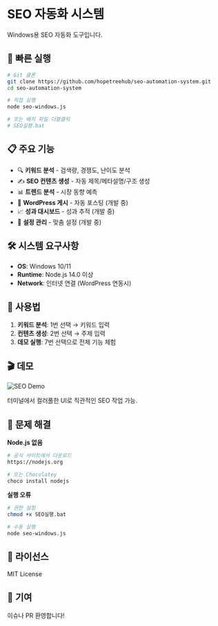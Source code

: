 # SEO 자동화 시스템

Windows용 SEO 자동화 도구입니다.

## 🚀 빠른 실행

```bash
# Git 클론
git clone https://github.com/hopetreehub/seo-automation-system.git
cd seo-automation-system

# 직접 실행
node seo-windows.js

# 또는 배치 파일 더블클릭
# SEO실행.bat
```

## 📋 주요 기능

- 🔍 **키워드 분석** - 검색량, 경쟁도, 난이도 분석
- ✍️ **SEO 컨텐츠 생성** - 자동 제목/메타설명/구조 생성
- 📊 **트렌드 분석** - 시장 동향 예측
- 🚀 **WordPress 게시** - 자동 포스팅 (개발 중)
- 📈 **성과 대시보드** - 성과 추적 (개발 중)
- 🔧 **설정 관리** - 맞춤 설정 (개발 중)

## 🛠️ 시스템 요구사항

- **OS**: Windows 10/11
- **Runtime**: Node.js 14.0 이상
- **Network**: 인터넷 연결 (WordPress 연동시)

## 📖 사용법

1. **키워드 분석**: 1번 선택 → 키워드 입력
2. **컨텐츠 생성**: 2번 선택 → 주제 입력
3. **데모 실행**: 7번 선택으로 전체 기능 체험

## 🎬 데모

![SEO Demo](https://img.shields.io/badge/Demo-Available-green)

터미널에서 컬러풀한 UI로 직관적인 SEO 작업 가능.

## 🔧 문제 해결

**Node.js 없음**
```bash
# 공식 사이트에서 다운로드
https://nodejs.org

# 또는 Chocolatey
choco install nodejs
```

**실행 오류**
```bash
# 권한 설정
chmod +x SEO실행.bat

# 수동 실행
node seo-windows.js
```

## 📄 라이선스

MIT License

## 🤝 기여

이슈나 PR 환영합니다!